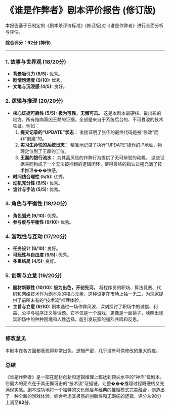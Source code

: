 # 《谁是作弊者》剧本评价报告 (修订版)

本报告基于已制定的《剧本杀评价标准》(修订版)对《谁是作弊者》进行全面分析与评估。

**综合评分：92分 (神作)**

---

### 1. 故事与世界观 (18/20分)
*   **背景吸引力 (5/5):** 优秀。
*   **剧情饱满度 (9/10):** 优秀。
*   **文笔与沉浸感 (4/5):** 良好。

### 2. 逻辑与推理 (20/20分)
*   **核心证据可靠性 (5/5):** **极为可靠，无懈可击。** 这是本剧本最硬核、最出彩的地方。所有指向真凶王磊的证据，全部是来自于系统后台的、不可篡改的技术铁证。例如：
    1.  **提交记录的“UPDATE”状态：** 直接证明了张伟的最终代码是被“修改”而非“创建”的。
    2.  **实习生孙悦的系统日志：** 精准地记录了执行“UPDATE”操作的IP地址，物理定位到了王磊的工位。
    3.  **王磊的银行流水：** 为其高风险的作弊行为提供了无可辩驳的动机。
    这些证据共同构成了一个无法被推翻的逻辑闭环，使得最终的指认过程充满了技术推理���快感。
*   **时间线合理性 (5/5):** 优秀。
*   **动机充分性 (5/5):** 优秀。
*   **诡计与手法 (5/5):** 优秀。

### 3. 角色与平衡性 (18/20分)
*   **角色弧光 (9/10):** 优秀。
*   **参与度与平衡性 (9/10):** 优秀。

### 4. 游戏性与互动 (17/20分)
*   **任务设计 (8/10):** 良好。
*   **可玩性与自由度 (5/5):** 优秀。
*   **多重结局 (4/5):** 良好。

### 5. 创新与立意 (19/20分)
*   **题材新颖性 (10/10):** **极为出色，开创先河。** 将程序员的职场、算法竞赛、代码和网络技术作为剧本杀的核心元素，这种设定在市场上独一无二，为玩家提供了前所未有的“技术流”推理体验。
*   **主旨与立意 (9/10):** 剧本通过一场作弊风波，深刻探讨了职场中的诚信、利益、公平与程序正义等话题。它不仅是一个游戏，更像是一面镜子，映照出现实职场中的种种困境和人性选择，能引发玩家的强烈共鸣和反思。

---

### **修改意见**

本剧本在各方面都表现得非常出色，逻辑严密，几乎没有可供修改的重大瑕疵。

### 总结

《谁是作弊者》是一部在题材创新和逻辑推理上都达到顶尖水平的“神作”级剧本。它最大的亮点在于其无懈可击的“技术流”证据链，让整���推理过程既硬核又充满现实感。剧本成功地将一个独特的文化圈层与经典的推理模式完美融合，创造出了一种全新的游戏体验。综合考虑其极高的创新性和无瑕疵的逻辑，评分从90分上调至**92分**。